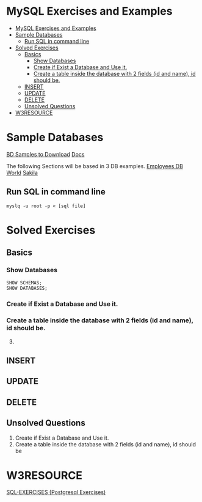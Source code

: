 # MySQL Exercises and Examples

<!-- TOC -->

- [MySQL Exercises and Examples](#mysql-exercises-and-examples)
- [Sample Databases](#sample-databases)
    - [Run SQL in command line](#run-sql-in-command-line)
- [Solved Exercises](#solved-exercises)
    - [Basics](#basics)
        - [Show Databases](#show-databases)
        - [Create if Exist a Database and Use it.](#create-if-exist-a-database-and-use-it)
        - [Create a table inside the database with 2 fields (id and name), id should be.](#create-a-table-inside-the-database-with-2-fields-id-and-name-id-should-be)
    - [INSERT](#insert)
    - [UPDATE](#update)
    - [DELETE](#delete)
    - [Unsolved Questions](#unsolved-questions)
- [W3RESOURCE](#w3resource)

<!-- /TOC -->

# Sample Databases
[BD Samples to Download](https://dev.mysql.com/doc/index-other.html)
[Docs](https://dev.mysql.com/doc/sakila/en/)

The following Sections will be based in 3 DB examples.
[Employees DB](https://github.com/datacharmer/test_db)
[World](assets/world.sql.zip)
[Sakila](assets/sakila-db.zip)


## Run SQL in command line
```console
myslq -u root -p < [sql file]
```


# Solved Exercises
## Basics
### Show Databases
```sql
SHOW SCHEMAS;
SHOW DATABASES;
```
### Create if Exist a Database and Use it.
### Create a table inside the database with 2 fields (id and name), id should be.
3. 
## INSERT
## UPDATE
## DELETE
## Unsolved Questions

1. Create if Exist a Database and Use it.
2. Create a table inside the database with 2 fields (id and name), id should be  


# W3RESOURCE
[SQL-EXERCISES (Postgresql Exercises)](https://www.w3resource.com/sql-exercises/)